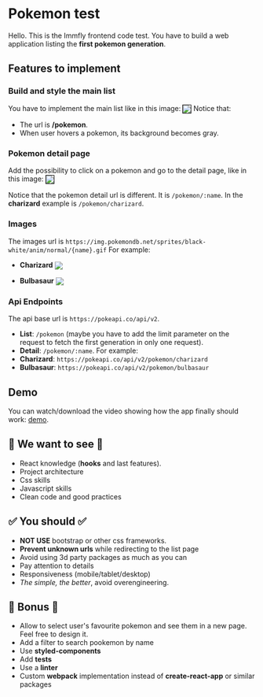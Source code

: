 # Pokemon test
Hello. This is the Immfly frontend code test. You have to build a web
application listing the **first pokemon generation**.
## Features to implement
### Build and style the main list
You have to implement the main list like in this image:
<img align="center" src="https://imgur.com/HNu1wmq.png" style="border: 1px
solid black" />
Notice that:
* The url is **/pokemon**.
* When user hovers a pokemon, its background becomes gray.
### Pokemon detail page
Add the possibility to click on a pokemon and go to the detail page, like
in this image:
<img align="center" src="https://imgur.com/1Mbh6mK.png" style="border: 1px
solid black" />

Notice that the pokemon detail url is different. It is ``/pokemon/:name``.
In the **charizard** example is ``/pokemon/charizard``.
### Images
The images url is
``https://img.pokemondb.net/sprites/black-white/anim/normal/{name}.gif``
For example:
* **Charizard** <img align="center"
src="https://img.pokemondb.net/sprites/black-white/anim/normal/charizard.g
if"/>

* **Bulbasaur** <img align="center"
src="https://img.pokemondb.net/sprites/black-white/anim/normal/bulbasaur.g
if" />

### Api Endpoints
The api base url is ``https://pokeapi.co/api/v2``.
* **List**: ``/pokemon`` (maybe you have to add the limit parameter on the
request to fetch the first generation in only one request).
* **Detail**: ``/pokemon/:name``.
For example:
* **Charizard**: ``https://pokeapi.co/api/v2/pokemon/charizard``
* **Bulbasaur**: ``https://pokeapi.co/api/v2/pokemon/bulbasaur``
## Demo

You can watch/download the video showing how the app finally should work:
<a
href="https://mega.nz/file/2JNVlIzb#kmmubCQEUQV0RgZ9dExTC64P_9eDNBPE8zgNNS
-b0do" target="_blank">demo</a>.

## 🧐 We want to see 🧐
- React knowledge (**hooks** and last features).
- Project architecture
- Css skills
- Javascript skills
- Clean code and good practices
## ✅ You should ✅
- **NOT USE** bootstrap or other css frameworks.
- **Prevent unknown urls** while redirecting to the list page
- Avoid using 3d party packages as much as you can
- Pay attention to details
- Responsiveness (mobile/tablet/desktop)
- *The simple, the better*, avoid overengineering.
## 🌟 Bonus 🌟
- Allow to select user's favourite pokemon and see them in a new page.
Feel free to design it.
- Add a filter to search pookemon by name
- Use **styled-components**
- Add **tests**
- Use a **linter**
- Custom **webpack** implementation instead of **create-react-app** or
similar packages
